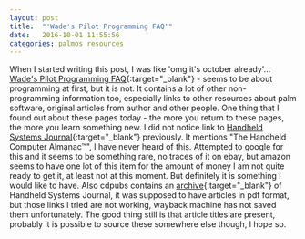 ```yaml
---
layout: post
title:  "'Wade's Pilot Programming FAQ'"
date:   2016-10-01 11:55:56
categories: palmos resources
---
```


When I started writing this post, I was like 'omg it's october already'... [Wade's Pilot Programming FAQ](http://web.archive.org/web/19980614103130/http://www.wademan.com/Pilot/Program/FAQ.htm){:target="_blank"} - seems to be about programming at first, but it is not. It contains a lot of other non-programming information too, especially links to other resources about palm software, original articles from author and other people. One thing that I found out about these pages today - the more you return to these pages, the more you learn something new. I did not notice link to [Handheld Systems Journal](http://web.archive.org/web/19980614103130/http://www.cdpubs.com/){:target="_blank"} previously. It mentions "The Handheld Computer Almanac™", I have never heard of this. Attempted to google for this and it seems to be something rare, no traces of it on ebay, but amazon seems to have one lot of this item for the amount of money I am not quite ready to get it, at least not at this moment. But definitely it is something I would like to have. Also cdpubs contains an [archive](http://web.archive.org/web/19980210062751/http://www.cdpubs.com/hhsj/archives.html){:target="_blank"} of Handheld Systems Journal, it was supposed to have articles in pdf format, but those links I tried are not working, wayback machine has not saved them unfortunately. The good thing still is that article titles are present, probably it is possible to source these somewhere else though, I hope so.
